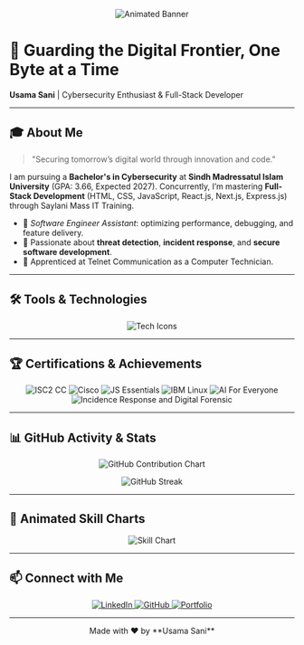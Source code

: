 <!-- Professional and Animated README for GitHub Profile -->

<p align="center">
  <!-- Animated Banner GIF -->
  <img src="https://raw.githubusercontent.com/UsamaSani/UsamaSani/main/animated-banner.gif" alt="Animated Banner" />
</p>

# 🔐 Guarding the Digital Frontier, One Byte at a Time

**Usama Sani** | Cybersecurity Enthusiast & Full-Stack Developer

---

## 🎓 About Me

> "Securing tomorrow’s digital world through innovation and code."

I am pursuing a **Bachelor's in Cybersecurity** at **Sindh Madressatul Islam University** (GPA: 3.66, Expected 2027). Concurrently, I’m mastering **Full-Stack Development** (HTML, CSS, JavaScript, React.js, Next.js, Express.js) through Saylani Mass IT Training.

* 🔭 *Software Engineer Assistant*: optimizing performance, debugging, and feature delivery.
* 🌱 Passionate about **threat detection**, **incident response**, and **secure software development**.
* 💼 Apprenticed at Telnet Communication as a Computer Technician.

---

## 🛠 Tools & Technologies

<div align="center">
  <!-- Animated Tech Icons Row -->
  <img src="https://raw.githubusercontent.com/atomicptr/tech-icons-animated/master/tech-icons.gif" alt="Tech Icons" />
</div>

---

## 🏆 Certifications & Achievements

<div align="center">
  <img src="https://www.credly.com/badges/b0c0486c-4623-4d73-a3da-f6e11a5f4b58/public_url" alt="ISC2 CC" />
  <img src="https://www.credly.com/badges/b5a7bed0-524f-4b3e-a3e1-72b300d5357b/linked_in_profile" alt="Cisco" />
  <img src="https://www.credly.com/badges/0cadcac5-a919-4635-aebd-ed0aa19a13e4/linked_in_profile" alt="JS Essentials" />
  <img src="https://www.coursera.org/account/accomplishments/verify/YX4UOJQOSY3T" alt="IBM Linux" />
  <img src="https://www.coursera.org/account/accomplishments/verify/C8WELAYE2F2B" alt="AI For Everyone" />
  <img src="https://www.coursera.org/account/accomplishments/verify/922DK2WF0AZ6" alt="Incidence Response and Digital Forensic" />
</div>

---

## 📊 GitHub Activity & Stats

<p align="center">
  <!-- Contribution Calendar -->
  <img src="https://ghchart.rshah.org/UsamaSani" alt="GitHub Contribution Chart" />
</p>

<p align="center">
  <!-- Streak Stats -->
  <img src="https://github-readme-streak-stats.herokuapp.com/?user=UsamaSani&theme=radical" alt="GitHub Streak" />
</p>

---

## 🚀 Animated Skill Charts

<p align="center">
  <!-- Example Bar Chart GIF -->
  <img src="https://raw.githubusercontent.com/UsamaSani/UsamaSani/main/skill-chart.gif" alt="Skill Chart" />
</p>

---

## 📫 Connect with Me

<p align="center">
  <a href="https://www.linkedin.com/in/usama-sani-khanzada-5b6552240/" target="_blank">
    <img src="https://img.shields.io/badge/LinkedIn-0A66C2?logo=linkedin&logoColor=white" alt="LinkedIn" />
  </a>
  <a href="https://github.com/UsamaSani" target="_blank">
    <img src="https://img.shields.io/badge/GitHub-181717?logo=github&logoColor=white" alt="GitHub" />
  </a>
  <a href="https://usamasani-soc-analyst.netlify.app/" target="_blank">
    <img src="https://img.shields.io/badge/Portfolio-FF5722?logo=web&logoColor=white" alt="Portfolio" />
  </a>
</p>

---

<p align="center">
  Made with ❤️ by **Usama Sani**
</p>
